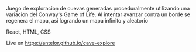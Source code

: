 Juego de exploracion de cuevas generadas proceduralmente utilizando una variacion del Conway's Game of Life.
Al intentar avanzar contra un borde se regenera el mapa, asi logrando un mapa infinito y aleatorio

React, HTML, CSS

Live en https://antelor.github.io/cave-explore